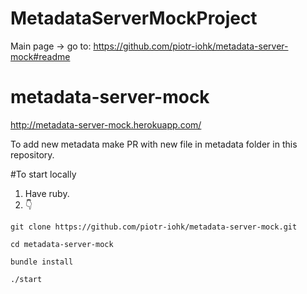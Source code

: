 # MetadataServerMockProject

Main page -> go to: https://github.com/piotr-iohk/metadata-server-mock#readme

# metadata-server-mock
http://metadata-server-mock.herokuapp.com/

To add new metadata make PR with new file in metadata folder in this repository.

#To start locally
1. Have ruby.
2. 👇

`git clone https://github.com/piotr-iohk/metadata-server-mock.git`

`cd metadata-server-mock`

`bundle install`

`./start`

